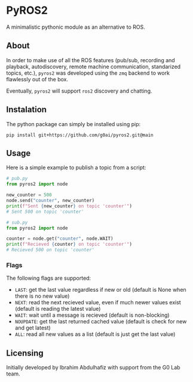 # PyROS2
A minimalistic pythonic module as an alternative to ROS.

## About
In order to make use of all the ROS features (pub/sub, recording and playback, autodiscovery, remote machine communication, standarized topics, etc.), `pyros2` was developed using the `zmq` backend to work flawlessly out of the box.

Eventually, `pyros2` will support `ros2` discovery and chatting.

## Instalation

The python package can simply be installed using pip:
```
pip install git+https://github.com/g0ai/pyros2.git@main
```

## Usage

Here is a simple example to publish a topic from a script:
```py
# pub.py
from pyros2 import node

new_counter = 500
node.send("counter", new_counter)
print(f"Sent {new_counter} on topic 'counter'")
# Sent 500 on topic 'counter'

```
```py
# sub.py
from pyros2 import node

counter = node.get("counter", node.WAIT)
print(f"Recieved {counter} on topic 'counter'")
# Recieved 500 on topic 'counter'
```

### Flags

The following flags are supported:


- `LAST`: get the last value regardless if new or old (default is None when there is no new value)
- `NEXT`: read the next recieved value, even if much newer values exist (default is reading the latest value)
- `WAIT`: wait until a message is recieved (default is non-blocking)
- `NOUPDATE`: get the last returned cached value (default is check for new and get latest)
- `ALL`: read all new values as a list (default is just get the last value)

## Licensing
Initially developed by Ibrahim Abdulhafiz with support from the G0 Lab team.